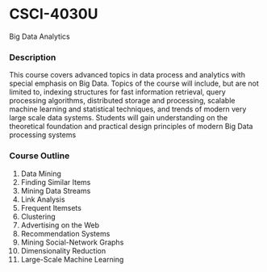 # CSCI-4030U
Big Data Analytics

### Description  
This course covers advanced topics in data process and analytics with special emphasis on Big Data.  Topics of the course will include, but are not limited to, indexing structures for fast information retrieval, query processing algorithms, distributed storage and processing, scalable machine learning and statistical techniques, and trends of modern very large scale data systems.  Students will gain understanding on the theoretical foundation and practical design principles of modern Big Data processing systems

### Course Outline
1. Data Mining
2. Finding Similar Items
3. Mining Data Streams
4. Link Analysis
5. Frequent Itemsets
6. Clustering
7. Advertising on the Web
8. Recommendation Systems
9. Mining Social-Network Graphs
10. Dimensionality Reduction
11. Large-Scale Machine Learning
